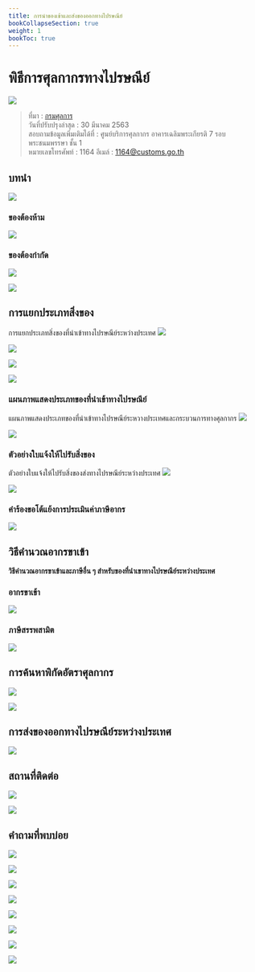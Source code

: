 ```yaml
---
title: การนำของเข้าและส่งของออกทางไปรษณีย์ 
bookCollapseSection: true
weight: 1
bookToc: true
---
```


พิธีการศุลกากรทางไปรษณีย์ 
===

![](https://github.com/ecs-support/knowledge-center/raw/master/img/postal/postal-guide/postal-guidepng_Page1.png)

> ที่มา : [กรมศุลการ](http://ccc.customs.go.th/cont_strc_faq.php?current_id=14232a32404f505f4c&left_menu=interesting_article)   
วันที่ปรับปรุงล่าสุด : 30 มีนาคม 2563  
สอบถามข้อมูลเพิ่มเติมได้ที่ : ศูนย์บริการศุลกากร อาคารเฉลิมพระเกียรติ 7 รอบพระชนมพรรษา ชั้น 1  
หมายเลขโทรศัพท์ : 1164 อีเมล์ : 1164@customs.go.th  


## บทนำ

![](https://github.com/ecs-support/knowledge-center/raw/master/img/postal/postal-guide/postal-guidepng_Page3.png)

### ของต้องห้าม
![](https://github.com/ecs-support/knowledge-center/raw/master/img/postal/postal-guide/postal-guidepng_Page4.png)

### ของต้องกํากัด 
![](https://github.com/ecs-support/knowledge-center/raw/master/img/postal/postal-guide/postal-guidepng_Page5.png)

![](https://github.com/ecs-support/knowledge-center/raw/master/img/postal/postal-guide/postal-guidepng_Page6.png)

## การแยกประเภทสิ่งของ

การแยกประเภทสิ่งของที่นําเข้าทางไปรษณีย์ระหว่างประเทศ
![](https://github.com/ecs-support/knowledge-center/raw/master/img/postal/postal-guide/postal-guidepng_Page7.png)

![](https://github.com/ecs-support/knowledge-center/raw/master/img/postal/postal-guide/postal-guidepng_Page8.png)

![](https://github.com/ecs-support/knowledge-center/raw/master/img/postal/postal-guide/postal-guidepng_Page9.png)

![](https://github.com/ecs-support/knowledge-center/raw/master/img/postal/postal-guide/postal-guidepng_Page10.png)

### แผนภาพแสดงประเภทของที่นําเข้าทางไปรษณีย์

แผนภาพแสดงประเภทของที่นําเข้าทางไปรษณีย์ระหวางประเทศและกระบวนการทางศุลกากร
![](https://github.com/ecs-support/knowledge-center/raw/master/img/postal/postal-guide/postal-guidepng_Page11.png)

![](https://github.com/ecs-support/knowledge-center/raw/master/img/postal/postal-guide/postal-guidepng_Page12.png)

### ตัวอย่างใบแจ้งให้ไปรับสิ่งของ

ตัวอย่างใบแจ้งให้ไปรับสิ่งของส่งทางไปรษณีย์ระหว่างประเทศ
![](https://github.com/ecs-support/knowledge-center/raw/master/img/postal/postal-guide/postal-guidepng_Page13.png)

![](https://github.com/ecs-support/knowledge-center/raw/master/img/postal/postal-guide/postal-guidepng_Page14.png)

### คำร้องขอโต้แย้งการประเมินค่าภาษีอากร

![](https://github.com/ecs-support/knowledge-center/raw/master/img/postal/postal-guide/postal-guidepng_Page15.png)

## วิธีคํานวณอากรขาเข้า

**วิธีคํานวณอากรขาเข้าและภาษีอื่น ๆ สําหรับของที่นําเขาทางไปรษณีย์ระหว่างประเทศ**

### อากรขาเข้า
![](https://github.com/ecs-support/knowledge-center/raw/master/img/postal/postal-guide/postal-guidepng_Page16.png)

### ภาษีสรรพสามิต

![](https://github.com/ecs-support/knowledge-center/raw/master/img/postal/postal-guide/postal-guidepng_Page17.png)


## การค้นหาพิกัดอัตราศุลกากร

![](https://github.com/ecs-support/knowledge-center/raw/master/img/postal/postal-guide/postal-guidepng_Page18.png)

![](https://github.com/ecs-support/knowledge-center/raw/master/img/postal/postal-guide/postal-guidepng_Page19.png)

## การส่งของออกทางไปรษณีย์ระหว่างประเทศ
![](https://github.com/ecs-support/knowledge-center/raw/master/img/postal/postal-guide/postal-guidepng_Page20-1.png)

## สถานที่ติดต่อ
![](https://github.com/ecs-support/knowledge-center/raw/master/img/postal/postal-guide/postal-guidepng_Page20-2.png)

![](https://github.com/ecs-support/knowledge-center/raw/master/img/postal/postal-guide/postal-guidepng_Page21-1.png)

## คําถามที่พบบ่อย

![](https://github.com/ecs-support/knowledge-center/raw/master/img/postal/postal-guide/postal-guidepng_Page21-2.png)

![](https://github.com/ecs-support/knowledge-center/raw/master/img/postal/postal-guide/postal-guidepng_Page22.png)

![](https://github.com/ecs-support/knowledge-center/raw/master/img/postal/postal-guide/postal-guidepng_Page23.png)

![](https://github.com/ecs-support/knowledge-center/raw/master/img/postal/postal-guide/postal-guidepng_Page24.png)

![](https://github.com/ecs-support/knowledge-center/raw/master/img/postal/postal-guide/postal-guidepng_Page25.png)

![](https://github.com/ecs-support/knowledge-center/raw/master/img/postal/postal-guide/postal-guidepng_Page26.png)

![](https://github.com/ecs-support/knowledge-center/raw/master/img/postal/postal-guide/postal-guidepng_Page27.png)

![](https://github.com/ecs-support/knowledge-center/raw/master/img/postal/postal-guide/postal-guidepng_Page28.png)







